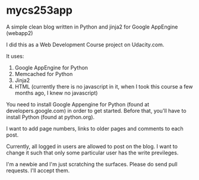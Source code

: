 mycs253app
==========

A simple clean blog written in Python and jinja2 for Google AppEngine (webapp2)

I did this as a Web Development Course project on Udacity.com.

It uses:

1. Google AppEngine for Python
2. Memcached for Python
3. Jinja2
4. HTML (currently there is no javascript in it, when I took this course a few months ago, I knew no javascript)

You need to install Google Appengine for Python (found at developers.google.com) in order to get started. Before
that, you'll have to install Python (found at python.org). 

I want to add page numbers, links to older pages and comments to each post.

Currently, all logged in users are allowed to post on the blog. I want to change it such that 
only some particular user has the write previleges.


I'm a newbie and I'm just scratching  the surfaces. Please do send pull requests. I'll accept them. 
